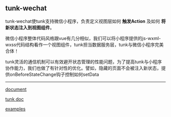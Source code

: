 ## tunk-wechat


tunk-wechat使tunk支持微信小程序，负责定义视图层如何 **触发Action** 及如何 **将新状态注入到视图组件**。

微信小程序整体代码风格跟vue有几分相似，我们可以将小程序提供的js-wxml-wxss代码结构看作一个视图组件，tunk担当数据服务层，tunk与微信小程序完美合体！

tunk灵活的通信机制可以有效避开状态管理的性能问题，为了提高tunk与小程序协作能力，我们也做了有针对性的优化。譬如，隐藏的页面不会被注入新状态，提供onBeforeStateChange钩子控制如何setData

----

[document](https://github.com/tunkjs/gitbook-tunkjs/blob/master/doc/plugins/tunk-wechat.md)

[tunk doc](https://github.com/tunkjs/gitbook-tunkjs)

[examples](https://github.com/tunkjs/examples)

